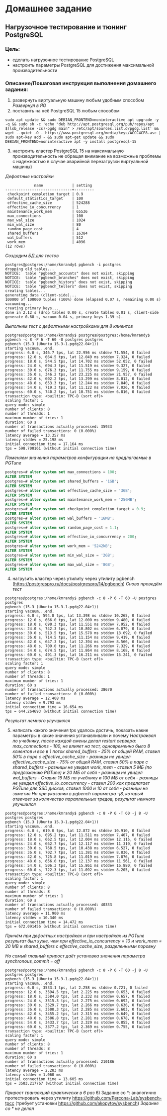 # Домашнее задание
## Нагрузочное тестирование и тюнинг PostgreSQL

### Цель:
- сделать нагрузочное тестирование PostgreSQL
- настроить параметры PostgreSQL для достижения максимальной производительности

### Описание/Пошаговая инструкция выполнения домашнего задания:
1) развернуть виртуальную машину любым удобным способом
_Развернул в ЯО_
2) поставить на неё PostgreSQL 15 любым способом
```
sudo apt update && sudo DEBIAN_FRONTEND=noninteractive apt upgrade -y -q && sudo sh -c 'echo "deb http://apt.postgresql.org/pub/repos/apt $(lsb_release -cs)-pgdg main" > /etc/apt/sources.list.d/pgdg.list' && wget --quiet -O - https://www.postgresql.org/media/keys/ACCC4CF8.asc | sudo apt-key add - && sudo apt-get update && sudo DEBIAN_FRONTEND=noninteractive apt -y install postgresql-15
```
3) настроить кластер PostgreSQL 15 на максимальную производительность не обращая внимание на возможные проблемы с надежностью в случае аварийной перезагрузки виртуальной машины}

_Дефолтные настройки_
```
             name             | setting
------------------------------+---------
 checkpoint_completion_target | 0.9
 default_statistics_target    | 100
 effective_cache_size         | 524288
 effective_io_concurrency     | 1
 maintenance_work_mem         | 65536
 max_connections              | 100
 max_wal_size                 | 1024
 min_wal_size                 | 80
 random_page_cost             | 4
 shared_buffers               | 16384
 wal_buffers                  | 512
 work_mem                     | 4096
(12 rows)
```
_Создадим БД для тестов_
```
postgres@postgres:/home/kmrandy$ pgbench -i postgres
dropping old tables...
NOTICE:  table "pgbench_accounts" does not exist, skipping
NOTICE:  table "pgbench_branches" does not exist, skipping
NOTICE:  table "pgbench_history" does not exist, skipping
NOTICE:  table "pgbench_tellers" does not exist, skipping
creating tables...
generating data (client-side)...
100000 of 100000 tuples (100%) done (elapsed 0.07 s, remaining 0.00 s)
vacuuming...
creating primary keys...
done in 2.12 s (drop tables 0.00 s, create tables 0.01 s, client-side generate 0.68 s, vacuum 0.04 s, primary keys 1.39 s).
```

_Выполним тест с дефолтными настройками для 8 клиентов_
```
postgres@postgres:/home/kmrandy$ postgres@postgres:/home/kmrandy$ pgbench -c 8 -P 6 -T 60 -U postgres postgres
pgbench (15.3 (Ubuntu 15.3-1.pgdg22.04+1))
starting vacuum...end.
progress: 6.0 s, 346.7 tps, lat 22.956 ms stddev 71.554, 0 failed
progress: 12.0 s, 664.5 tps, lat 12.049 ms stddev 7.324, 0 failed
progress: 18.0 s, 544.5 tps, lat 14.702 ms stddev 52.052, 0 failed
progress: 24.0 s, 694.3 tps, lat 11.519 ms stddev 9.327, 0 failed
progress: 30.0 s, 676.3 tps, lat 11.755 ms stddev 9.159, 0 failed
progress: 36.0 s, 346.2 tps, lat 23.225 ms stddev 21.957, 0 failed
progress: 42.0 s, 602.2 tps, lat 13.299 ms stddev 8.012, 0 failed
progress: 48.0 s, 653.3 tps, lat 12.244 ms stddev 7.840, 0 failed
progress: 54.0 s, 719.3 tps, lat 11.122 ms stddev 7.026, 0 failed
progress: 60.0 s, 740.2 tps, lat 10.751 ms stddev 6.816, 0 failed
transaction type: <builtin: TPC-B (sort of)>
scaling factor: 1
query mode: simple
number of clients: 8
number of threads: 1
maximum number of tries: 1
duration: 60 s
number of transactions actually processed: 35933
number of failed transactions: 0 (0.000%)
latency average = 13.357 ms
latency stddev = 25.198 ms
initial connection time = 17.164 ms
tps = 598.700161 (without initial connection time)
```

_Поменяем значения параметров конфигурации на предлагаемые в PGTune_
```sql
postgres=# alter system set max_connections = 100;
ALTER SYSTEM
postgres=# alter system set shared_buffers = '1GB';
ALTER SYSTEM
postgres=# alter system set effective_cache_size = '3GB';
ALTER SYSTEM
postgres=# alter system set maintenance_work_mem = '256MB';
ALTER SYSTEM
postgres=# alter system set checkpoint_completion_target = 0.9;
ALTER SYSTEM
postgres=# alter system set wal_buffers = '16MB';
ALTER SYSTEM
postgres=# alter system set random_page_cost = 1.1;
ALTER SYSTEM
postgres=# alter system set effective_io_concurrency = 200;
ALTER SYSTEM
postgres=# alter system set work_mem = '5242kB';
ALTER SYSTEM
postgres=# alter system set min_wal_size = '2GB';
ALTER SYSTEM
postgres=# alter system set max_wal_size = '8GB';
ALTER SYSTEM
```

4) нагрузить кластер через утилиту через утилиту pgbench (https://postgrespro.ru/docs/postgrespro/14/pgbench)
_Снова проведём тест_
```
postgres@postgres:/home/kmrandy$ pgbench -c 8 -P 6 -T 60 -U postgres postgres
pgbench (15.3 (Ubuntu 15.3-1.pgdg22.04+1))
starting vacuum...end.
progress: 6.0 s, 594.8 tps, lat 13.398 ms stddev 10.265, 0 failed
progress: 12.0 s, 666.0 tps, lat 12.000 ms stddev 9.480, 0 failed
progress: 18.0 s, 690.3 tps, lat 11.551 ms stddev 7.952, 0 failed
progress: 24.0 s, 742.3 tps, lat 10.802 ms stddev 6.079, 0 failed
progress: 30.0 s, 513.5 tps, lat 15.578 ms stddev 13.692, 0 failed
progress: 36.0 s, 714.5 tps, lat 11.154 ms stddev 9.419, 0 failed
progress: 42.0 s, 647.3 tps, lat 12.394 ms stddev 8.566, 0 failed
progress: 48.0 s, 709.0 tps, lat 11.266 ms stddev 7.329, 0 failed
progress: 54.0 s, 674.5 tps, lat 11.864 ms stddev 8.168, 0 failed
progress: 60.0 s, 491.3 tps, lat 16.211 ms stddev 15.241, 0 failed
transaction type: <builtin: TPC-B (sort of)>
scaling factor: 1
query mode: simple
number of clients: 8
number of threads: 1
maximum number of tries: 1
duration: 60 s
number of transactions actually processed: 38670
number of failed transactions: 0 (0.000%)
latency average = 12.408 ms
latency stddev = 9.793 ms
initial connection time = 16.654 ms
tps = 644.264693 (without initial connection time)
```
_Результат немного улучшился_

5) написать какого значения tps удалось достичь, показать какие параметры в какие значения устанавливали и почему
_Настраивал по учебнику, после каждой смены делал restart сервера:_
_max_connections - 100, не влияет на тест, одновременно было 8 клиентов и все в 1 поток_
_shared_buffers - 25% от общей RAM, ставил 50% в паре с effective_cache_size - разницы не увидел_
_effective_cache_size - 75% от общей RAM, ставил 50% в паре с shared_buffers - разницы не увидел_
_work_mem - ставил 5 МБ (по предложению PGTune) и 20 МБ от себя - разницы не увидел_
_wal_buffers - Ставил 16 МБ по учебнику и 100 МБ от себя - разницы не увидел_
_effective_io_concurrency - ставил 200 как предлагает PGTune для SSD дисков, ставил 1000 и 10 от себя - разницы не заметил_
_Но при указании в pgbench параметра -j8, который отвечает за количество параллельных тредов, результат немного улучшился_
```
postgres@postgres:/home/kmrandy$ pgbench -c 8 -P 6 -T 60 -j 8 -U postgres postgres
pgbench (15.3 (Ubuntu 15.3-1.pgdg22.04+1))
starting vacuum...end.
progress: 6.0 s, 619.0 tps, lat 12.872 ms stddev 10.910, 0 failed
progress: 12.0 s, 695.2 tps, lat 11.511 ms stddev 7.407, 0 failed
progress: 18.0 s, 662.5 tps, lat 12.004 ms stddev 12.115, 0 failed
progress: 24.0 s, 662.7 tps, lat 12.117 ms stddev 11.310, 0 failed
progress: 30.0 s, 768.5 tps, lat 10.438 ms stddev 6.527, 0 failed
progress: 36.0 s, 702.7 tps, lat 11.381 ms stddev 8.836, 0 failed
progress: 42.0 s, 725.8 tps, lat 11.019 ms stddev 7.876, 0 failed
progress: 48.0 s, 656.0 tps, lat 12.137 ms stddev 11.561, 0 failed
progress: 54.0 s, 506.3 tps, lat 15.861 ms stddev 16.880, 0 failed
progress: 60.0 s, 722.3 tps, lat 11.092 ms stddev 8.205, 0 failed
transaction type: <builtin: TPC-B (sort of)>
scaling factor: 1
query mode: simple
number of clients: 8
number of threads: 8
maximum number of tries: 1
duration: 60 s
number of transactions actually processed: 40333
number of failed transactions: 0 (0.000%)
latency average = 11.900 ms
latency stddev = 10.340 ms
initial connection time = 14.472 ms
tps = 672.091456 (without initial connection time)
```
_Причём при дефолтных настройках и при настройках из PGTune результат был хуже, чем при effective_io_concurrency = 10 и work_mem = 20 MB и shared_buffers с effective_cache_size, разделенными поровну_

_Но самый главный прирост даёт установка значения параметра synchronous_commit = off_
```
postgres@postgres:/home/kmrandy$ pgbench -c 8 -P 6 -T 60 -j 8 -U postgres postgres
pgbench (15.3 (Ubuntu 15.3-1.pgdg22.04+1))
starting vacuum...end.
progress: 6.0 s, 3533.1 tps, lat 2.258 ms stddev 0.721, 0 failed
progress: 12.0 s, 3594.5 tps, lat 2.225 ms stddev 0.653, 0 failed
progress: 18.0 s, 3584.0 tps, lat 2.232 ms stddev 0.657, 0 failed
progress: 24.0 s, 3515.3 tps, lat 2.275 ms stddev 0.692, 0 failed
progress: 30.0 s, 3529.7 tps, lat 2.266 ms stddev 0.636, 0 failed
progress: 36.0 s, 3500.3 tps, lat 2.285 ms stddev 2.603, 0 failed
progress: 42.0 s, 3455.2 tps, lat 2.315 ms stddev 0.649, 0 failed
progress: 48.0 s, 3506.8 tps, lat 2.281 ms stddev 0.678, 0 failed
progress: 54.0 s, 3433.7 tps, lat 2.329 ms stddev 0.855, 0 failed
progress: 60.0 s, 3377.2 tps, lat 2.369 ms stddev 0.755, 0 failed
transaction type: <builtin: TPC-B (sort of)>
scaling factor: 1
query mode: simple
number of clients: 8
number of threads: 8
maximum number of tries: 1
duration: 60 s
number of transactions actually processed: 210186
number of failed transactions: 0 (0.000%)
latency average = 2.283 ms
latency stddev = 1.060 ms
initial connection time = 13.605 ms
tps = 3503.217767 (without initial connection time)
```

_Прирост транзакций практически в 6 раз_
6) Задание со *: аналогично протестировать через утилиту https://github.com/Percona-Lab/sysbench-tpcc (требует установки https://github.com/akopytov/sysbench)
_Задание со * не делал_